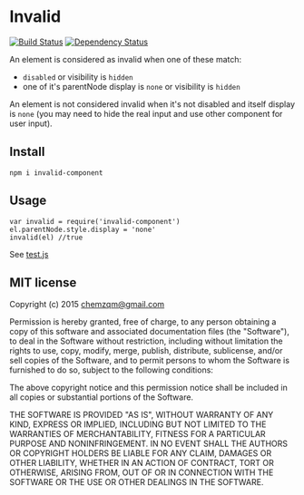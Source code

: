 # Invalid

[![Build Status](https://secure.travis-ci.org/chemzqm/invalid.svg)](http://travis-ci.org/chemzqm/invalid)
[![Dependency Status](https://david-dm.org/chemzqm/invalid.svg)](https://david-dm.org/chemzqm/invalid)

An element is considered as invalid when one of these match:

* `disabled` or visibility is `hidden`
* one of it's parentNode display is `none` or visibility is `hidden`

An element is not considered invalid when it's not disabled and itself display is `none` (you may need to hide the real input and use
other component for user input).

## Install

    npm i invalid-component

## Usage

```
var invalid = require('invalid-component')
el.parentNode.style.display = 'none'
invalid(el) //true
```
See [test.js](https://github.com/chemzqm/invalid/blob/master/test/test.js)

## MIT license
Copyright (c) 2015 chemzqm@gmail.com

Permission is hereby granted, free of charge, to any person obtaining a copy of this software and associated documentation files (the "Software"), to deal in the Software without restriction, including without limitation the rights to use, copy, modify, merge, publish, distribute, sublicense, and/or sell copies of the Software, and to permit persons to whom the Software is furnished to do so, subject to the following conditions:

The above copyright notice and this permission notice shall be included in all copies or substantial portions of the Software.

THE SOFTWARE IS PROVIDED "AS IS", WITHOUT WARRANTY OF ANY KIND, EXPRESS OR IMPLIED, INCLUDING BUT NOT LIMITED TO THE WARRANTIES OF MERCHANTABILITY, FITNESS FOR A PARTICULAR PURPOSE AND NONINFRINGEMENT. IN NO EVENT SHALL THE AUTHORS OR COPYRIGHT HOLDERS BE LIABLE FOR ANY CLAIM, DAMAGES OR OTHER LIABILITY, WHETHER IN AN ACTION OF CONTRACT, TORT OR OTHERWISE, ARISING FROM, OUT OF OR IN CONNECTION WITH THE SOFTWARE OR THE USE OR OTHER DEALINGS IN THE SOFTWARE.

